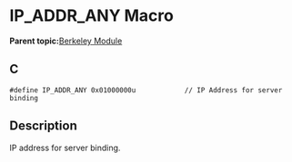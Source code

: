 # IP\_ADDR\_ANY Macro

**Parent topic:**[Berkeley Module](GUID-5F35C98C-EC8E-40FF-9B62-3B31D508F820.md)

## C

```
#define IP_ADDR_ANY 0x01000000u            // IP Address for server binding
```

## Description

IP address for server binding.

